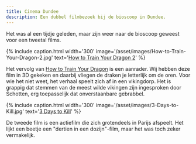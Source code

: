 ```yaml
---
title: Cinema Dundee
description: Een dubbel filmbezoek bij de bioscoop in Dundee.
---
```

[1]: http://www.imdb.com/title/tt1646971/
[2]: http://www.imdb.com/title/tt0892769/
[3]: http://www.imdb.com/title/tt2172934/

Het was al een tijdje geleden, maar zijn weer naar de bioscoop geweest voor een tweetal films.

{% include caption.html
    width='300'
    image='/asset/images/How-to-Train-Your-Dragon-2.jpg' 
    text='[How to Train Your Dragon 2][1]'
%}

Het vervolg van [How to Train Your Dragon][2] is een aanrader. Wij hebben deze film in 3D gekeken en daarbij vliegen de draken je letterlijk om de oren. Voor wie het niet weet, het verhaal speelt zich af in een vikingdorp. Het is grappig dat stemmen van de meest wilde vikingen zijn ingesproken door Schotten, erg toepasselijk dat onverstaanbare gebrabbel.

{% include caption.html
    width='300'
    image='/asset/images/3-Days-to-Kill.jpg' 
    text='[3 Days to Kill][3]'
%}

De tweede film is een actiefilm die zich grotendeels in Parijs afspeelt. Het lijkt een beetje een "dertien in een dozijn"-film, maar het was toch zeker vermakelijk.